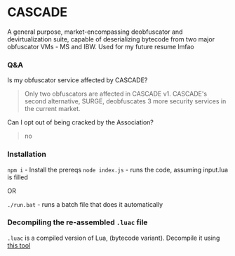 # CASCADE
A general purpose, market-encompassing deobfuscator and devirtualization suite, capable of deserializing bytecode from two major obfuscator VMs - MS and IBW. Used for my future resume lmfao

### Q&A
Is my obfuscator service affected by CASCADE?
> Only two obfuscators are affected in CASCADE v1. CASCADE's second alternative, SURGE, deobfuscates 3 more security services in the current market.

Can I opt out of being cracked by the Association?
> no


### Installation
`npm i` - Install the prereqs
`node index.js` - runs the code, assuming input.lua is filled

OR


`./run.bat` - runs a batch file that does it automatically


### Decompiling the re-assembled `.luac` file
`.luac` is a compiled version of Lua, (bytecode variant). Decompile it using [this tool](https://luadec.metaworm.site/)
